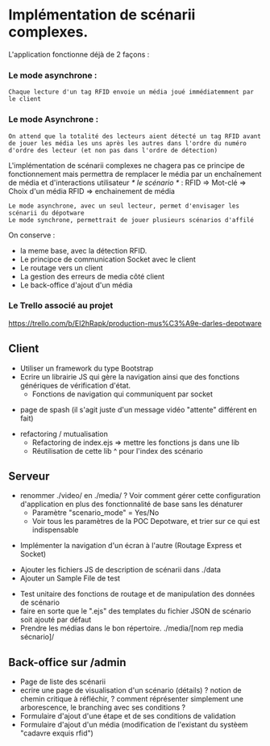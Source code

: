 # Implémentation de scénarii complexes.

L'application fonctionne déjà de 2 façons :
 ### Le mode asynchrone :
 	Chaque lecture d'un tag RFID envoie un média joué immédiatemment par le client
 ### Le mode Asynchrone : 
 	On attend que la totalité des lecteurs aient détecté un tag RFID avant de jouer les média les uns après les autres dans l'ordre du numéro d'ordre des lecteur (et non pas dans l'ordre de détection)

L'implémentation de scénarii complexes ne chagera pas ce principe de fonctionnement mais permettra de remplacer le média par un enchaînement de média et d'interactions utilisateur _* le scénario *_ :
	RFID => Mot-clé => Choix d'un média
	RFID => enchainement de média

	Le mode asynchrone, avec un seul lecteur, permet d'envisager les scénarii du dépotware
	Le mode synchrone, permettrait de jouer plusieurs scénarios d'affilé

On conserve : 
- la meme base, avec la détection RFID.
- Le principce de communication Socket avec le client
- Le routage vers un client 
- La gestion des erreurs de media côté client
- Le back-office d'ajout d'un média

### Le Trello associé au projet
https://trello.com/b/EI2hRapk/production-mus%C3%A9e-darles-depotware

## Client
- Utiliser un framework du type Bootstrap
- Ecrire un librairie JS qui gère la navigation ainsi que des fonctions génériques de vérification d'état.
	- Fonctions de navigation qui communiquent par socket
+ page de spash (il s'agit juste d'un message vidéo "attente" différent en fait)
- refactoring / mutualisation
	- Refactoring de index.ejs => mettre les fonctions js dans une lib
	- Réutilisation de cette lib ^ pour l'index des scénario

## Serveur
 + renommer ./video/ en ./media/
 ? Voir comment gérer cette configuration d'application en plus des fonctionnalité de base sans les dénaturer
 	+ Paramètre "scenario_mode" = Yes/No
 	- Voir tous les paramètres de la POC Depotware, et trier sur ce qui est indispensable
 	
 - Implémenter la navigation d'un écran à l'autre (Routage Express et Socket)
 + Ajouter les fichiers JS de description de scénarii dans ./data
 + Ajouter un Sample File de test
 - Test unitaire des fonctions de routage et de manipulation des données de scénario
 - faire en sorte que le ".ejs" des templates du fichier JSON de scénario soit ajouté par défaut
 - Prendre les médias dans le bon répertoire. ./media/[nom rep media sécnario]/

 ## Back-office sur /admin 
 - Page de liste des scénarii
 - ecrire une page de visualisation d'un scénario (détails)
 ? notion de chemin critique à réfléchir, 
 ? comment réprésenter simplement une arborescence, le branching avec ses conditions ?
 - Formulaire d'ajout d'une étape et de ses conditions de validation
 - Formulaire d'ajout d'un média (modification de l'existant du systèem "cadavre exquis rfid")




 
